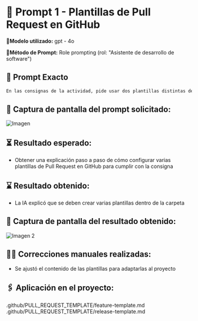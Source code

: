 # 🔹 Prompt 1 - Plantillas de Pull Request en GitHub

📍**Modelo utilizado:** gpt - 4o

📍**Método de Prompt:** Role prompting (rol: "Asistente de desarrollo de software")

## 📝 Prompt Exacto

```bash
En las consignas de la actividad, pide usar dos plantillas distintas de pull request: - Una para cuando subimos nuestro trabajo individual (desde la rama feature hasta la rama develop). - Otra para la entrega final del grupo (desde la rama release hasta la rama master). ¿Cómo se definiría en GitHub dos plantillas por defecto que al abrir una PR pueda elegir qué plantilla usar?
```

## 📸 Captura de pantalla del prompt solicitado:

![Imagen](https://drive.google.com/uc?export=view&id=1NemjQTB8EpUrFENhC1JjAuh1tK25koj5)

## ⏳ Resultado esperado: 
* Obtener una explicación paso a paso de cómo configurar varias plantillas de Pull Request en GitHub para cumplir con la consigna

## ⌛ Resultado obtenido:
* La IA explicó que se deben crear varias plantillas dentro de la carpeta

## 📸 Captura de pantalla del resultado obtenido:

![Imagen 2](https://drive.google.com/uc?export=view&id=1iypOKvnNU_6-mjSi3bo23jOkWmfUlL2Q)

## ✍🏼️ Correcciones manuales realizadas: 
* Se ajustó el contenido de las plantillas para adaptarlas al proyecto


## 🖇️ Aplicación en el proyecto:
.github/PULL_REQUEST_TEMPLATE/feature-template.md   
.github/PULL_REQUEST_TEMPLATE/release-template.md